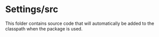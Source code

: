 # Settings/src

This folder contains source code that will automatically be added to the classpath when
the package is used.
